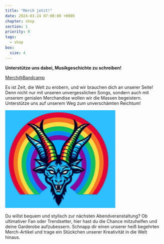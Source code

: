 ```yaml
---
title: "Merch jetzt!"
date: 2024-03-24 07:00:00 +0000
chapter: shop
section: 1
priority: 0
tags:
  - shop
box:
  size: 4
---
```


**Unterstütze uns dabei, Musikgeschichte zu schreiben!**

[Merch@Bandcamp](https://deafwolf.bandcamp.com/merch)


Es ist Zeit, die Welt zu erobern, und wir brauchen dich an unserer Seite!
Denn nicht nur mit unseren unvergesslichen Songs, sondern auch mit unserem genialen Merchandise wollen wir die Massen begeistern.
Unterstütze uns auf unserem Weg zum unverschämten Reichtum!

[![Merch bei Bandcamp](2024/images/merch.png)](https://deafwolf.bandcamp.com/merch)

Du willst bequem und stylisch zur nächsten Abendveranstaltung?
Ob ultimativer Fan oder Trendsetter, hier hast du die Chance mitzuhelfen und deine Garderobe aufzubessern.
Schnapp dir einen unserer heiß begehrten Merch-Artikel und trage ein Stückchen unserer Kreativität in die Welt hinaus.

